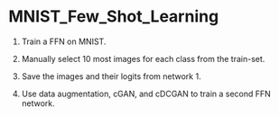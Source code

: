 # MNIST_Few_Shot_Learning

1. Train a FFN on MNIST.

2. Manually select 10 most images for each class from the train-set.

3. Save the images and their logits from network 1.

4. Use data augmentation, cGAN, and cDCGAN to train a second FFN network.

